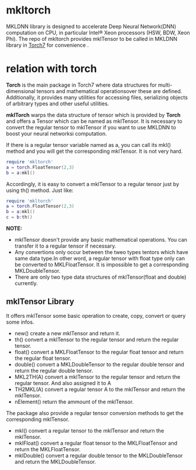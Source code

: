 # mkltorch
MKLDNN library is designed to accelerate Deep Neural Network(DNN) 
computation on CPU, in particular Intel® Xeon processors (HSW, 
BDW, Xeon Phi). The repo of mkltorch provides mklTensor to be called
 in MKLDNN library in [Torch7](http://torch.ch) for convenience .
# relation with torch
__Torch__ is the main package in Torch7 where data structures for 
multi-dimensional tensors and mathematical operationsover these are 
defined. Additionally, it provides many utilities for accessing files,
 serializing objects of arbitrary types and other useful utilities.

__mklTorch__ warps the data structure of tensor which is provided by
__Torch__ and offers a Tensor which can be named as mklTensor. It is 
necessary to convert the regular tensor to mklTensor if you want to 
use MKLDNN to boost your neural networksi computation.

If there is a regular tensor variable named as a, you can call its mkl() 
method and you will get the corresponding mklTensor. It is not very hard.
```lua
require 'mkltorch'
a = torch.FloatTensor(2,3)
b = a:mkl()
```   
Accordingly, it is easy to convert a mklTensor to a regular tensor just 
by using th() method. Just like:
```lua
require 'mkltorch'
a = torch.FloatTensor(2,3)
b = a:mkl()
c = b:th()
```   
__NOTE:__ 

  * mklTensor doesn't provide any basic mathematical operations. You can 
transfer it to a regular tensor if necessary.
  * Any convertions only occur between the tweo types tentors which have
 same data type.In other word, a regular tensor with float type only can 
be converted to MKLFloatTensor. It is impossible to get a corresponding 
MKLDoubleTensor.
  * There are only two type data structures of mklTensor(float and double)
 currently.   

## mklTensor Library ##
It offers mklTensor some basic operation to create, copy, convert or query some infos.
   * new()               create a new mklTensor and return it.
   * th()                convert a mklTensor to the regular tensor and return the regular tensor. 
   * float()             convert a MKLFloatTensor to the regular float tensor and return the regular float tensor.
   * double()            convert a MKLDoubleTensor to the regular double tensor and return the regular double tensor.
   * MKL2TH(A)           convert a mklTensor to the regular tensor and return the regular tensor. And also assigned it to A
   * TH2MKL(A)           convert a regular tensor A to the mklTensor and return the mklTensor. 
   * nElement()          return the ammount of the mklTensor.


The package also provide a regular tensor conversion methods to get the corresponding mklTensor.
   * mkl()               convert a regular tensor to the mklTensor and return the mklTensor.
   * mklFloat()          convert a regular float tensor to the MKLFloatTensor and return the MKLFloatTensor.
   * mklDouble()         convert a regular double tensor to the MKLDoubleTensor and return the MKLDoubleTensor.


